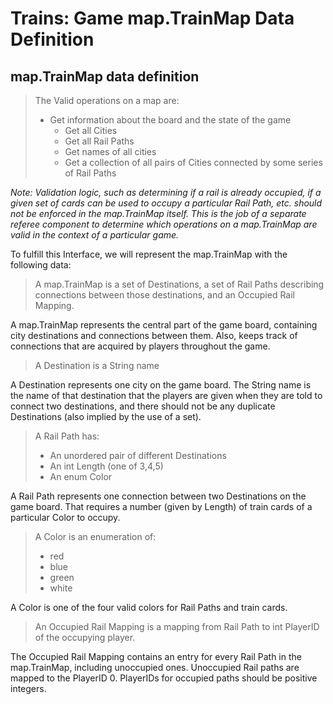 # Trains: Game map.TrainMap Data Definition

## map.TrainMap data definition

>The Valid operations on a map are:
>- Get information about the board and the state of the game
>   - Get all Cities
>   - Get all Rail Paths
>   - Get names of all cities
>   - Get a collection of all pairs of Cities connected by some series of Rail Paths

_Note: Validation logic, such as determining if a rail is already occupied, if a given set of cards can be used to occupy a particular Rail Path, etc. should not be enforced in the map.TrainMap itself. This is the job of a separate referee component to determine which operations on a map.TrainMap are valid in the context of a particular game._

To fulfill this Interface, we will represent the map.TrainMap with the following data:

>A map.TrainMap is a set of Destinations, a set of Rail Paths describing connections between those 
>destinations, and an Occupied Rail Mapping.

A map.TrainMap represents the central part of the game board, containing city destinations and connections 
between them. Also, keeps track of connections that are acquired by players throughout the game.


>A Destination is a String name

A Destination represents one city on the game board. The String name is the name of that destination
that the players are given when they are told to connect two destinations, and there should not be any duplicate Destinations (also implied by the use of a set).


>A Rail Path has:
>- An unordered pair of different Destinations
>- An int Length (one of 3,4,5)
>- An enum Color

A Rail Path represents one connection between two Destinations on the game board. That requires a 
number (given by Length) of train cards of a particular Color to occupy.


>A Color is an enumeration of:
>- red
>- blue
>- green
>- white

A Color is one of the four valid colors for Rail Paths and train cards.


>An Occupied Rail Mapping is a mapping from Rail Path to int PlayerID of the occupying player.

The Occupied Rail Mapping contains an entry for every Rail Path in the map.TrainMap, including unoccupied 
ones. Unoccupied Rail paths are mapped to the PlayerID 0. PlayerIDs for occupied paths should be positive integers.
